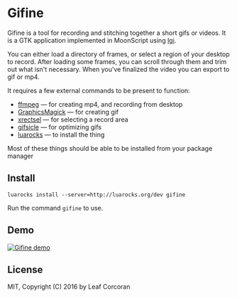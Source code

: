 
# Gifine

Gifine is a tool for recording and stitching together a short gifs or videos.
It is a GTK application implemented in MoonScript using
[lgi](https://github.com/pavouk/lgi).

You can either load a directory of frames, or select a region of your desktop
to record. After loading some frames, you can scroll through them and trim out
what isn't necessary. When you've finalized the video you can export to gif or
mp4.

It requires a few external commands to be present to function:

* [ffmpeg](https://ffmpeg.org/) — for creating mp4, and recording from desktop
* [GraphicsMagick](http://www.graphicsmagick.org/) — for creating gif
* [xrectsel](https://github.com/lolilolicon/xrectsel) — for selecting a record area
* [gifsicle](https://www.lcdf.org/gifsicle/) — for optimizing gifs
* [luarocks](https://luarocks.org) — to install the thing

Most of these things should be able to be installed from your package manager

## Install

    luarocks install --server=http://luarocks.org/dev gifine

Run the command `gifine` to use.

## Demo

[![Gifine demo](https://img.youtube.com/vi/FYSoAt3EZUE/0.jpg)](https://www.youtube.com/watch?v=FYSoAt3EZUE)

## License

MIT, Copyright (C) 2016 by Leaf Corcoran
